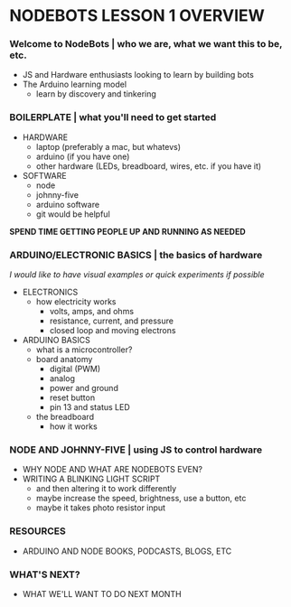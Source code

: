 # NODEBOTS LESSON 1 OVERVIEW

### Welcome to NodeBots | who we are, what we want this to be, etc.
- JS and Hardware enthusiasts looking to learn by building bots
- The Arduino learning model
	- learn by discovery and tinkering
	
### BOILERPLATE | what you'll need to get started
- HARDWARE
	- laptop (preferably a mac, but whatevs)
	- arduino (if you have one)
	- other hardware (LEDs, breadboard, wires, etc. if you have it)
- SOFTWARE
	- node
	- johnny-five
	- arduino software
	- git would be helpful

**SPEND TIME GETTING PEOPLE UP AND RUNNING AS NEEDED**

### ARDUINO/ELECTRONIC BASICS | the basics of hardware
*I would like to have visual examples or quick experiments if possible*

-  ELECTRONICS
	- how electricity works
		- volts, amps, and ohms
		- resistance, current, and pressure
		- closed loop and moving electrons
- ARDUINO BASICS
	- what is a microcontroller?
	- board anatomy
		- digital (PWM)
		- analog
		- power and ground
		- reset button
		- pin 13 and status LED
	- the breadboard
		- how it works

### NODE AND JOHNNY-FIVE | using JS to control hardware
- WHY NODE AND WHAT ARE NODEBOTS EVEN?
- WRITING A BLINKING LIGHT SCRIPT
	- and then altering it to work differently
	- maybe increase the speed, brightness, use a button, etc
	- maybe it takes photo resistor input

### RESOURCES
- ARDUINO AND NODE BOOKS, PODCASTS, BLOGS, ETC

### WHAT'S NEXT?
- WHAT WE'LL WANT TO DO NEXT MONTH